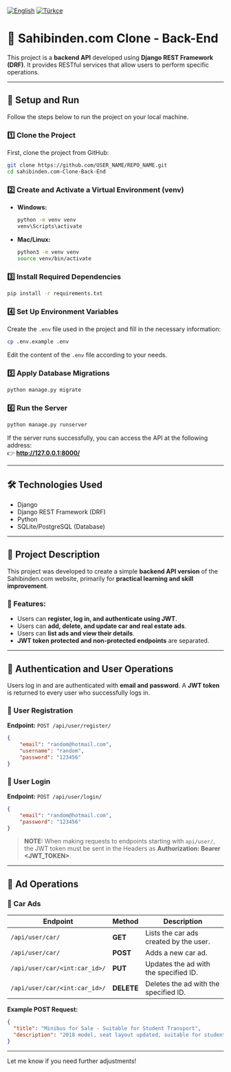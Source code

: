 [![English](https://img.shields.io/badge/lang-English-blue.svg)](README.md)
[![Türkçe](https://img.shields.io/badge/lang-Türkçe-red.svg)](README.tr.md)

# 📌 Sahibinden.com Clone - Back-End

This project is a **backend API** developed using **Django REST Framework (DRF)**. It provides RESTful services that allow users to perform specific operations.

---

## 🚀 Setup and Run  

Follow the steps below to run the project on your local machine.

### 1️⃣ **Clone the Project**  
First, clone the project from GitHub:  
```sh
git clone https://github.com/USER_NAME/REPO_NAME.git
cd sahibinden.com-Clone-Back-End
```

### 2️⃣ **Create and Activate a Virtual Environment (venv)**  
- **Windows:**  
  ```sh
  python -m venv venv
  venv\Scripts\activate
  ```
- **Mac/Linux:**  
  ```sh
  python3 -m venv venv
  source venv/bin/activate
  ```

### 3️⃣ **Install Required Dependencies**  
```sh
pip install -r requirements.txt
```

### 4️⃣ **Set Up Environment Variables**  
Create the `.env` file used in the project and fill in the necessary information:  
```sh
cp .env.example .env
```
Edit the content of the `.env` file according to your needs.

### 5️⃣ **Apply Database Migrations**  
```sh
python manage.py migrate
```

### 6️⃣ **Run the Server**  
```sh
python manage.py runserver
```
If the server runs successfully, you can access the API at the following address:  
👉 **http://127.0.0.1:8000/**

---

## 🛠 Technologies Used  
- Django  
- Django REST Framework (DRF)  
- Python  
- SQLite/PostgreSQL (Database)

---

## 📌 Project Description  
This project was developed to create a simple **backend API version** of the Sahibinden.com website, primarily for **practical learning and skill improvement**.

### 📢 Features:  
- Users can **register, log in, and authenticate using JWT**.  
- Users can **add, delete, and update car and real estate ads**.  
- Users can **list ads and view their details**.  
- **JWT token protected and non-protected endpoints** are separated.

---

## 🔑 Authentication and User Operations  
Users log in and are authenticated with **email and password**. A **JWT token** is returned to every user who successfully logs in.

### 📌 User Registration  
**Endpoint:** `POST /api/user/register/`  
```json
{
    "email": "random@hotmail.com",
    "username": "random",
    "password": "123456"
}
```

### 📌 User Login  
**Endpoint:** `POST /api/user/login/`  
```json
{
    "email": "random@hotmail.com",
    "password": "123456"
}
```

> **NOTE:** When making requests to endpoints starting with `api/user/`, the JWT token must be sent in the Headers as **Authorization: Bearer <JWT_TOKEN>**.

---

## 📌 Ad Operations

### 📢 Car Ads

| **Endpoint** | **Method** | **Description** |
|-------------|------------|-----------------|
| `/api/user/car/` | **GET** | Lists the car ads created by the user. |
| `/api/user/car/` | **POST** | Adds a new car ad. |
| `/api/user/car/<int:car_id>/` | **PUT** | Updates the ad with the specified ID. |
| `/api/user/car/<int:car_id>/` | **DELETE** | Deletes the ad with the specified ID. |

**Example POST Request:**  
```json
{
  "title": "Minibus for Sale - Suitable for Student Transport",
  "description": "2018 model, seat layout updated, suitable for student transport..."
}
```

---

Let me know if you need further adjustments!